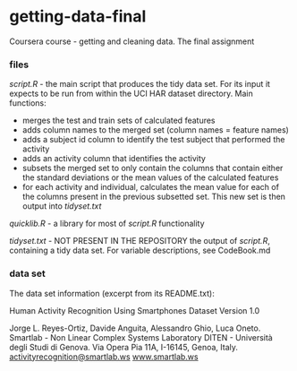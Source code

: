 # getting-data-final
Coursera course - getting and cleaning data. The final assignment

### files 
*script.R* - the main script that produces the tidy data set. For its input it expects to be run from within the UCI HAR dataset directory. Main functions:
+ merges the test and train sets of calculated features
+ adds column names to the merged set (column names = feature names)
+ adds a subject id column to identify the test subject that performed the activity 
+ adds an activity column that identifies the activity 
+ subsets the merged set to only contain the columns that contain either the standard deviations or the mean values of the calculated features
+ for each activity and individual, calculates the mean value for each of the columns present in the previous subsetted set. This new set is then output into *tidyset.txt*

*quicklib.R* - a library for most of *script.R* functionality

*tidyset.txt* - NOT PRESENT IN THE REPOSITORY the output of *script.R*, containing a tidy data set. For variable descriptions, see CodeBook.md

### data set 

The data set information (excerpt from its README.txt):


Human Activity Recognition Using Smartphones Dataset
Version 1.0

Jorge L. Reyes-Ortiz, Davide Anguita, Alessandro Ghio, Luca Oneto.
Smartlab - Non Linear Complex Systems Laboratory
DITEN - Università degli Studi di Genova.
Via Opera Pia 11A, I-16145, Genoa, Italy.
activityrecognition@smartlab.ws
www.smartlab.ws

